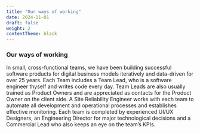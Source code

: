 ```yaml
---
title: "Our ways of working"
date: 2024-11-01
draft: false
weight: 2
contentTheme: black
---
```

### Our ways of working

In small, cross-functional teams, we have been building successful software products for digital business models iteratively and data-driven for over 25 years. Each Team includes a Team Lead, who is a software engineer thyself and writes code every day. Team Leads are also usually trained as Product Owners and are appreciated as contacts for the Product Owner on the client side. A Site Reliability Engineer works with each team to automate all development and operational processes and establishes effective monitoring. Each team is completed by experienced UI/UX Designers, an Engineering Director for major technological decisions and a Commercial Lead who also keeps an eye on the team’s KPIs.
